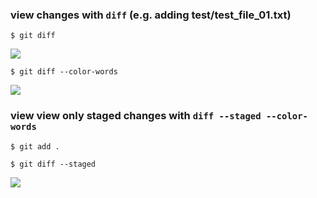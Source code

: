 ### view changes with ```diff``` (e.g. adding test/test_file_01.txt)

```$ git diff```

![](img/git_diff.png)

```$ git diff --color-words```

![](img/git_diff_color_words.png)

### view view only staged changes with ```diff --staged --color-words```

```$ git add .```

```$ git diff --staged```

![](img/git_diff_color_words.png)
